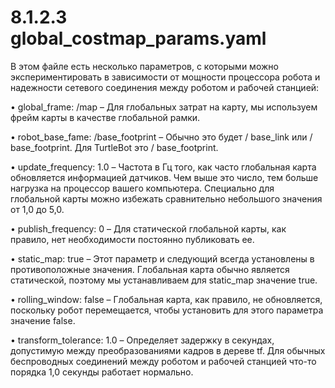 # 8.1.2.3 global\_costmap\_params.yaml

В этом файле есть несколько параметров, с которыми можно экспериментировать в зависимости от мощности процессора робота и надежности сетевого соединения между роботом и рабочей станцией:

•       global\_frame: /map – Для глобальных затрат на карту,  мы используем фрейм карты в качестве глобальной рамки.

•       robot\_base\_fame: /base\_footprint – Обычно это будет / base\_link или / base\_footprint. Для TurtleBot это / base\_footprint.

•       update\_frequency: 1.0 – Частота в Гц того, как часто глобальная карта обновляется информацией датчиков. Чем выше это число, тем больше нагрузка на процессор вашего компьютера. Специально для глобальной карты можно избежать сравнительно небольшого значения от 1,0 до 5,0.

•       publish\_frequency: 0 – Для статической глобальной карты, как правило, нет необходимости постоянно публиковать ее.

•       static\_map: true – Этот параметр и следующий всегда установлены в противоположные значения. Глобальная карта обычно является статической, поэтому мы устанавливаем для static\_map значение true.

•       rolling\_window: false – Глобальная карта, как правило, не обновляется, поскольку робот перемещается, чтобы установить для этого параметра значение false.

•       transform\_tolerance: 1.0 – Определяет задержку в секундах, допустимую между преобразованиями кадров в дереве tf. Для обычных беспроводных соединений между роботом и рабочей станцией что-то порядка 1,0 секунды работает нормально.

